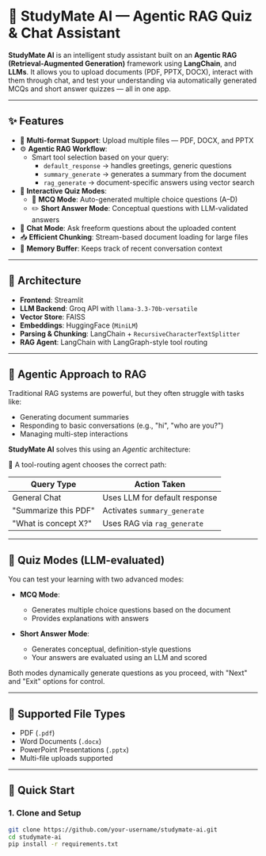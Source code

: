 # 🧠 StudyMate AI — Agentic RAG Quiz & Chat Assistant

**StudyMate AI** is an intelligent study assistant built on an **Agentic RAG (Retrieval-Augmented Generation)** framework using **LangChain**, and **LLMs**. It allows you to upload documents (PDF, PPTX, DOCX), interact with them through chat, and test your understanding via automatically generated MCQs and short answer quizzes — all in one app.

---

## ✨ Features

- 📂 **Multi-format Support**: Upload multiple files — PDF, DOCX, and PPTX
- ⚙️ **Agentic RAG Workflow**:
  - Smart tool selection based on your query:
    - `default_response` → handles greetings, generic questions
    - `summary_generate` → generates a summary from the document
    - `rag_generate` → document-specific answers using vector search
- 🧪 **Interactive Quiz Modes**:
  - 📝 **MCQ Mode**: Auto-generated multiple choice questions (A–D)
  - ✏️ **Short Answer Mode**: Conceptual questions with LLM-validated answers
- 💬 **Chat Mode**: Ask freeform questions about the uploaded content
- 📥 **Efficient Chunking**: Stream-based document loading for large files
- 🧠 **Memory Buffer**: Keeps track of recent conversation context

---

## 🧠 Architecture

- **Frontend**: Streamlit
- **LLM Backend**: Groq API with `llama-3.3-70b-versatile`
- **Vector Store**: FAISS
- **Embeddings**: HuggingFace (`MiniLM`)
- **Parsing & Chunking**: LangChain + `RecursiveCharacterTextSplitter`
- **RAG Agent**: LangChain with LangGraph-style tool routing

---

## 📘 Agentic Approach to RAG

Traditional RAG systems are powerful, but they often struggle with tasks like:

- Generating document summaries
- Responding to basic conversations (e.g., "hi", "who are you?")
- Managing multi-step interactions

**StudyMate AI** solves this using an *Agentic* architecture:

🧭 A tool-routing agent chooses the correct path:

| Query Type               | Action Taken                     |
|--------------------------|----------------------------------|
| General Chat             | Uses LLM for default response    |
| "Summarize this PDF"     | Activates `summary_generate`     |
| "What is concept X?"     | Uses RAG via `rag_generate`      |

---

## 🧪 Quiz Modes (LLM-evaluated)

You can test your learning with two advanced modes:

- **MCQ Mode**:
  - Generates multiple choice questions based on the document
  - Provides explanations with answers

- **Short Answer Mode**:
  - Generates conceptual, definition-style questions
  - Your answers are evaluated using an LLM and scored

Both modes dynamically generate questions as you proceed, with "Next" and "Exit" options for control.

---

## 📁 Supported File Types

- PDF (`.pdf`)
- Word Documents (`.docx`)
- PowerPoint Presentations (`.pptx`)
- Multi-file uploads supported

---

## 🚀 Quick Start

### 1. Clone and Setup

```bash
git clone https://github.com/your-username/studymate-ai.git
cd studymate-ai
pip install -r requirements.txt
